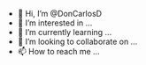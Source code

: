 - 👋 Hi, I’m @DonCarlosD
- 👀 I’m interested in ...
- 🌱 I’m currently learning ...
- 💞️ I’m looking to collaborate on ...
- 📫 How to reach me ...

<!---
DonCarlosD/DonCarlosD is a ✨ special ✨ repository because its `README.md` (this file) appears on your GitHub profile.
You can click the Preview link to take a look at your changes.
--->
